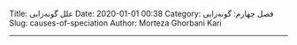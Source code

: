 Title: علل گونه‌زایی
Date: 2020-01-01 00:38
Category: فصل چهارم: گونه‌زایی
Slug: causes-of-speciation
Author: Morteza Ghorbani Kari

------
